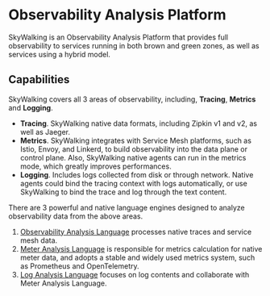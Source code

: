 # Observability Analysis Platform
SkyWalking is an Observability Analysis Platform that provides full observability to services running in both brown and green zones, as well as services using a hybrid model.

## Capabilities
SkyWalking covers all 3 areas of observability, including, **Tracing**, **Metrics** and **Logging**.

- **Tracing**. SkyWalking native data formats, including Zipkin v1 and v2, as well as Jaeger.
- **Metrics**. SkyWalking integrates with Service Mesh platforms, such as Istio, Envoy, and Linkerd, to build observability into the data plane 
or control plane. Also, SkyWalking native agents can run in the metrics mode, which greatly improves performances.
- **Logging**. Includes logs collected from disk or through network. Native agents could bind the tracing context with logs automatically,
or use SkyWalking to bind the trace and log through the text content.

There are 3 powerful and native language engines designed to analyze observability data from the above areas.
1. [Observability Analysis Language](oal.md) processes native traces and service mesh data.
1. [Meter Analysis Language](mal.md) is responsible for metrics calculation for native meter data, and adopts a stable and widely used metrics system, such as Prometheus and OpenTelemetry.
1. [Log Analysis Language](lal.md) focuses on log contents and collaborate with Meter Analysis Language.
